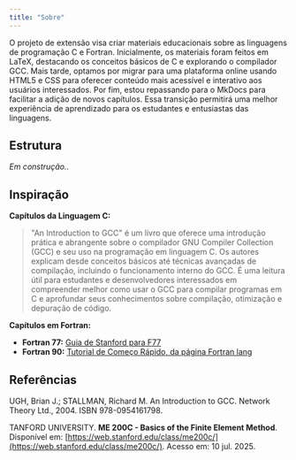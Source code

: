 ```yaml
---
title: "Sobre"
---
```


O projeto de extensão visa criar materiais educacionais sobre as linguagens de
programação C e Fortran. Inicialmente, os materiais foram feitos em LaTeX,
destacando os conceitos básicos de C e explorando o compilador GCC. Mais tarde,
optamos por migrar para uma plataforma online usando HTML5 e CSS para oferecer
conteúdo mais acessível e interativo aos usuários interessados. Por fim, estou
repassando para o MkDocs para facilitar a adição de novos capítulos. Essa transição
permitirá uma melhor experiência de aprendizado para os estudantes e
entusiastas das linguagens.

## Estrutura

*Em construção..*

## Inspiração

**Capítulos da Linguagem C:**

> "An Introduction to GCC" é um livro que oferece uma introdução prática e abrangente sobre o compilador GNU Compiler Collection (GCC) e seu uso na programação em linguagem C. Os autores explicam desde conceitos básicos até técnicas avançadas de compilação, incluindo o funcionamento interno do GCC. É uma leitura útil para estudantes e desenvolvedores interessados em compreender melhor como usar o GCC para compilar programas em C e aprofundar seus conhecimentos sobre compilação, otimização e depuração de código.

**Capítulos em Fortran:**

- **Fortran 77:** [Guia de Stanford para F77](https://web.stanford.edu/class/me200c/tutorial_77/)
- **Fortran 90:** [Tutorial de Começo Rápido, da página Fortran lang](https://fortran-lang.org/learn/quickstart/)

## Referências

UGH, Brian J.; STALLMAN, Richard M. An Introduction to GCC. Network Theory Ltd., 2004. ISBN 978-0954161798.

TANFORD UNIVERSITY. **ME 200C - Basics of the Finite Element Method**. Disponível em: [https://web.stanford.edu/class/me200c/](https://web.stanford.edu/class/me200c/). Acesso em: 10 jul. 2025.
